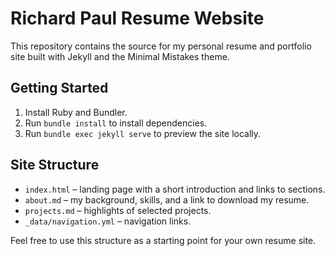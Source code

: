 # Richard Paul Resume Website

This repository contains the source for my personal resume and portfolio site built with Jekyll and the Minimal Mistakes theme.

## Getting Started

1. Install Ruby and Bundler.
2. Run `bundle install` to install dependencies.
3. Run `bundle exec jekyll serve` to preview the site locally.

## Site Structure

- `index.html` – landing page with a short introduction and links to sections.
- `about.md` – my background, skills, and a link to download my resume.
- `projects.md` – highlights of selected projects.
- `_data/navigation.yml` – navigation links.

Feel free to use this structure as a starting point for your own resume site.